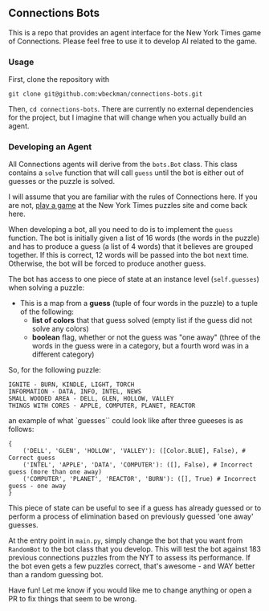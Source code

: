 ## Connections Bots

This is a repo that provides an agent interface for the New York Times game of Connections. Please feel free to use it to develop AI related to the game.

### Usage

First, clone the repository with 

```
git clone git@github.com:wbeckman/connections-bots.git
```

Then, `cd connections-bots`. There are currently no external dependencies for the project, but I imagine that will change when you actually build an agent.

### Developing an Agent

All Connections agents will derive from the `bots.Bot` class. This class contains a `solve` function that will call `guess` until the bot is either out of guesses or the puzzle is solved. 

I will assume that you are familiar with the rules of Connections here. If you are not, [play a game](https://www.nytimes.com/games/connections) at the New York Times puzzles site and come back here. 

When developing a bot, all you need to do is to implement the `guess` function. The bot is initially given a list of 16 words (the words in the puzzle) and has to produce a guess (a list of 4 words) that it believes are grouped together. If this is correct, 12 words will be passed into the bot next time. Otherwise, the bot will be forced to produce another guess.

The bot has access to one piece of state at an instance level (`self.guesses`) when solving a puzzle:
- This is a map from a **guess** (tuple of four words in the puzzle) to a tuple of the following:
  - **list of colors** that that guess solved (empty list if the guess did not solve any colors)
  - **boolean** flag, whether or not the guess was "one away" (three of the words in the guess were in a category, but a fourth word was in a different category)

So, for the following puzzle:

```
IGNITE - BURN, KINDLE, LIGHT, TORCH
INFORMATION - DATA, INFO, INTEL, NEWS
SMALL WOODED AREA - DELL, GLEN, HOLLOW, VALLEY
THINGS WITH CORES - APPLE, COMPUTER, PLANET, REACTOR
```

an example of what `guesses`` could look like after three gueeses is as follows:
```
{
    ('DELL', 'GLEN', 'HOLLOW', 'VALLEY'): ([Color.BLUE], False), # Correct guess
    ('INTEL', 'APPLE', 'DATA', 'COMPUTER'): ([], False), # Incorrect guess (more than one away)
    ('COMPUTER', 'PLANET', 'REACTOR', 'BURN'): ([], True) # Incorrect guess - one away
}

```

This piece of state can be useful to see if a guess has already guessed or to perform a process of elimination based on previously guessed 'one away' guesses.

At the entry point in `main.py`, simply change the bot that you want from `RandomBot` to the bot class that you develop. This will test the bot against 183 previous connections puzzles from the NYT to assess its performance. If the bot even gets a few puzzles correct, that's awesome - and WAY better than a random guessing bot. 

Have fun! Let me know if you would like me to change anything or open a PR to fix things that seem to be wrong.
